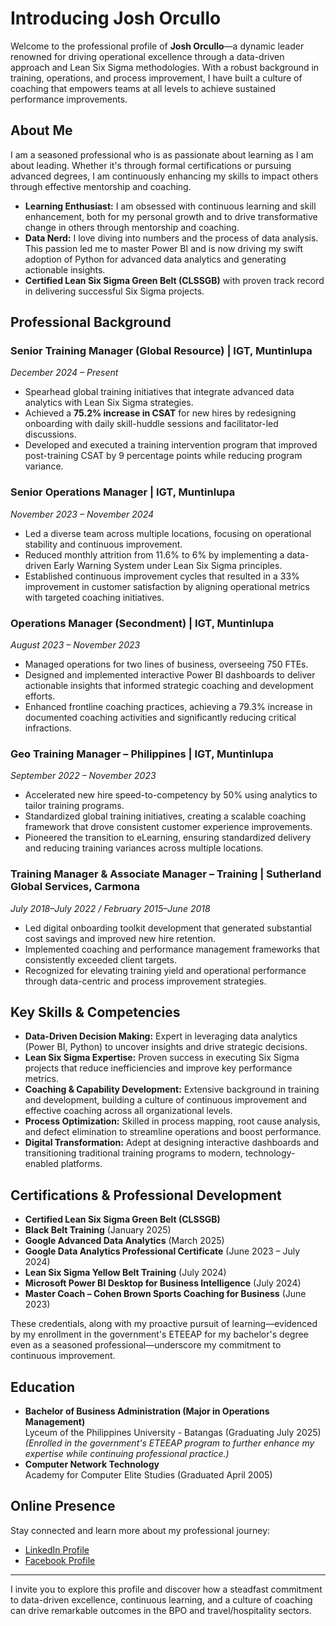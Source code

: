 # Introducing Josh Orcullo

Welcome to the professional profile of **Josh Orcullo**—a dynamic leader renowned for driving operational excellence through a data-driven approach and Lean Six Sigma methodologies. With a robust background in training, operations, and process improvement, I have built a culture of coaching that empowers teams at all levels to achieve sustained performance improvements.

## About Me

I am a seasoned professional who is as passionate about learning as I am about leading. Whether it's through formal certifications or pursuing advanced degrees, I am continuously enhancing my skills to impact others through effective mentorship and coaching.

- **Learning Enthusiast:** I am obsessed with continuous learning and skill enhancement, both for my personal growth and to drive transformative change in others through mentorship and coaching.
- **Data Nerd:** I love diving into numbers and the process of data analysis. This passion led me to master Power BI and is now driving my swift adoption of Python for advanced data analytics and generating actionable insights.
- **Certified Lean Six Sigma Green Belt (CLSSGB)** with proven track record in delivering successful Six Sigma projects.

## Professional Background

### Senior Training Manager (Global Resource) | IGT, Muntinlupa  
*December 2024 – Present*  
- Spearhead global training initiatives that integrate advanced data analytics with Lean Six Sigma strategies.
- Achieved a **75.2% increase in CSAT** for new hires by redesigning onboarding with daily skill-huddle sessions and facilitator-led discussions.
- Developed and executed a training intervention program that improved post-training CSAT by 9 percentage points while reducing program variance.

### Senior Operations Manager | IGT, Muntinlupa  
*November 2023 – November 2024*  
- Led a diverse team across multiple locations, focusing on operational stability and continuous improvement.
- Reduced monthly attrition from 11.6% to 6% by implementing a data-driven Early Warning System under Lean Six Sigma principles.
- Established continuous improvement cycles that resulted in a 33% improvement in customer satisfaction by aligning operational metrics with targeted coaching initiatives.

### Operations Manager (Secondment) | IGT, Muntinlupa  
*August 2023 – November 2023*  
- Managed operations for two lines of business, overseeing 750 FTEs.
- Designed and implemented interactive Power BI dashboards to deliver actionable insights that informed strategic coaching and development efforts.
- Enhanced frontline coaching practices, achieving a 79.3% increase in documented coaching activities and significantly reducing critical infractions.

### Geo Training Manager – Philippines | IGT, Muntinlupa  
*September 2022 – November 2023*  
- Accelerated new hire speed-to-competency by 50% using analytics to tailor training programs.
- Standardized global training initiatives, creating a scalable coaching framework that drove consistent customer experience improvements.
- Pioneered the transition to eLearning, ensuring standardized delivery and reducing training variances across multiple locations.

### Training Manager & Associate Manager – Training | Sutherland Global Services, Carmona  
*July 2018–July 2022 / February 2015–June 2018*  
- Led digital onboarding toolkit development that generated substantial cost savings and improved new hire retention.
- Implemented coaching and performance management frameworks that consistently exceeded client targets.
- Recognized for elevating training yield and operational performance through data-centric and process improvement strategies.

## Key Skills & Competencies

- **Data-Driven Decision Making:** Expert in leveraging data analytics (Power BI, Python) to uncover insights and drive strategic decisions.
- **Lean Six Sigma Expertise:** Proven success in executing Six Sigma projects that reduce inefficiencies and improve key performance metrics.
- **Coaching & Capability Development:** Extensive background in training and development, building a culture of continuous improvement and effective coaching across all organizational levels.
- **Process Optimization:** Skilled in process mapping, root cause analysis, and defect elimination to streamline operations and boost performance.
- **Digital Transformation:** Adept at designing interactive dashboards and transitioning traditional training programs to modern, technology-enabled platforms.

## Certifications & Professional Development

- **Certified Lean Six Sigma Green Belt (CLSSGB)**
- **Black Belt Training** (January 2025)
- **Google Advanced Data Analytics** (March 2025)
- **Google Data Analytics Professional Certificate** (June 2023 – July 2024)
- **Lean Six Sigma Yellow Belt Training** (July 2024)
- **Microsoft Power BI Desktop for Business Intelligence** (July 2024)
- **Master Coach – Cohen Brown Sports Coaching for Business** (June 2023)

These credentials, along with my proactive pursuit of learning—evidenced by my enrollment in the government's ETEEAP for my bachelor's degree even as a seasoned professional—underscore my commitment to continuous improvement.

## Education

- **Bachelor of Business Administration (Major in Operations Management)**  
  Lyceum of the Philippines University - Batangas (Graduating July 2025)  
  *(Enrolled in the government's ETEEAP program to further enhance my expertise while continuing professional practice.)*
- **Computer Network Technology**  
  Academy for Computer Elite Studies (Graduated April 2005)

## Online Presence

Stay connected and learn more about my professional journey:  
- [LinkedIn Profile](https://www.linkedin.com/in/josephorcullo)  
- [Facebook Profile](https://www.facebook.com/josh.orcullo)

---

I invite you to explore this profile and discover how a steadfast commitment to data-driven excellence, continuous learning, and a culture of coaching can drive remarkable outcomes in the BPO and travel/hospitality sectors.
